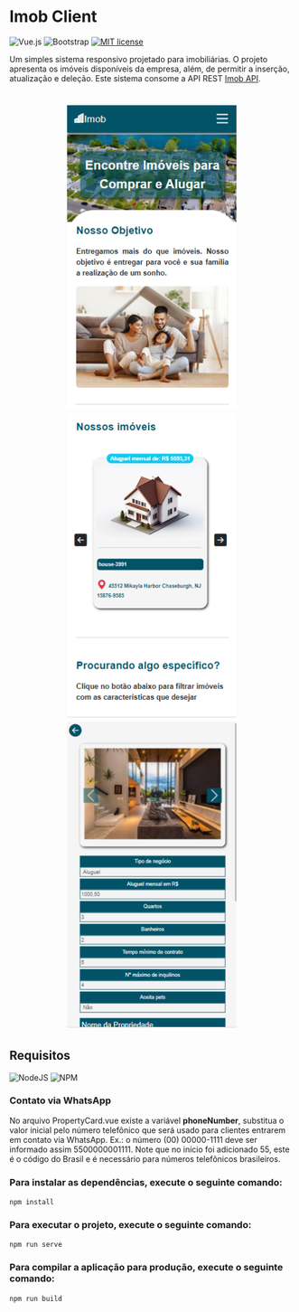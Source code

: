 # Imob Client

![Vue.js](https://img.shields.io/badge/vuejs-%2335495e.svg?style=for-the-badge&logo=vuedotjs&logoColor=%234FC08D)
![Bootstrap](https://img.shields.io/badge/bootstrap-%238511FA.svg?style=for-the-badge&logo=bootstrap&logoColor=white)
[![MIT license](https://img.shields.io/badge/License-MIT-blue.svg)](https://lbesson.mit-license.org/)

Um simples sistema responsivo projetado para imobiliárias. O projeto apresenta os imóveis disponíveis da empresa, além, de permitir a inserção, atualização e deleção. Este sistema consome a API REST [Imob API](https://github.com/Hiago-Laureano/imob-api).

<h1 align="center">
    <img src="./public/README/home1.png" width="300"/>
    <img src="./public/README/home2.png" width="300"/>
    <img src="./public/README/info_house.png" width="300"/>
</h1>

## Requisitos

![NodeJS](https://img.shields.io/badge/node.js-6DA55F?style=for-the-badge&logo=node.js&logoColor=white)
![NPM](https://img.shields.io/badge/NPM-%23CB3837.svg?style=for-the-badge&logo=npm&logoColor=white)

### Contato via WhatsApp

No arquivo PropertyCard.vue existe a variável **phoneNumber**, substitua o valor inicial pelo número telefônico que será usado para clientes entrarem em contato via WhatsApp. Ex.: o número (00) 00000-1111 deve ser informado assim 5500000001111. Note que no início foi adicionado 55, este é o código do Brasil e é necessário para números telefônicos brasileiros.

### Para instalar as dependências, execute o seguinte comando:
```
npm install
```

### Para executar o projeto, execute o seguinte comando:
```
npm run serve
```

### Para compilar a aplicação para produção, execute o seguinte comando:
```
npm run build
```